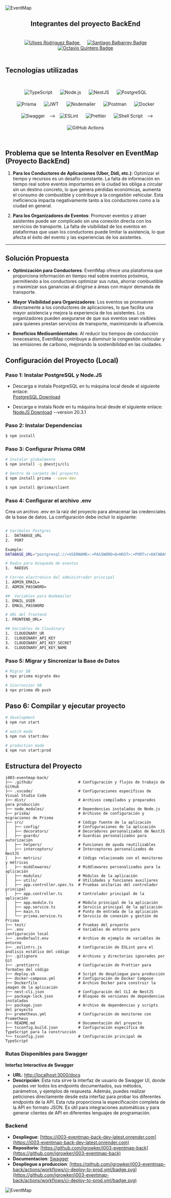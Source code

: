 ![EventMap](https://i.ibb.co/0ZrrLLc/Captura-de-pantalla-2024-10-04-090452.png)


<div style="text-align: center;">
  <h2>Integrantes del proyecto BackEnd</h2>
</div>

<div style="text-align: center; padding: 20px;">
  <a href="https://www.linkedin.com/in/ulises-rodriguez-desarrolloweb-fullstack/" target="_blank" style="margin: 10px;">
    <img src="https://img.shields.io/badge/Ulises Rodriguez%20-stackedit?style=for-the-badge&logo=rocket&logoColor=%23000000&logoSize=auto&color=%235bca1b" alt="Ulises Rodriguez Badge">
  </a>
  <a href="http://linkedin.com/in/santiagobalbarrey" target="_blank" style="margin: 10px;">
    <img src="https://img.shields.io/badge/Santiago Balbarrey%20-stackedit?style=for-the-badge&logo=rocket&logoColor=%23000000&logoSize=auto&color=%235bca1b" alt="Santiago Balbarrey Badge">
  </a>
  <a href="https://github.com/octa-quintero" target="_blank" style="margin: 10px;">
    <img src="https://img.shields.io/badge/Octavio Quintero-stackedit?style=for-the-badge&logo=rocket&logoColor=%23000000&logoSize=auto&color=%235bca1b" alt="Octavio Quintero Badge">
  </a>
</div>

## Tecnologías utilizadas

<div style="text-align: center; padding: 20px;">
  <img src="https://img.shields.io/badge/TypeScript-3178C6?style=for-the-badge&logo=typescript&logoColor=white" alt="TypeScript" style="margin: 10px;">
  <img src="https://img.shields.io/badge/Node.js-339933?style=for-the-badge&logo=nodedotjs&logoColor=white" alt="Node.js" style="margin: 10px;">
  <img src="https://img.shields.io/badge/NestJS-E0234E?style=for-the-badge&logo=nestjs&logoColor=white" alt="NestJS" style="margin: 10px;">
  <img src="https://img.shields.io/badge/PostgreSQL-4169E1?style=for-the-badge&logo=postgresql&logoColor=white" alt="PostgreSQL" style="margin: 10px;">
  <img src="https://img.shields.io/badge/Prisma-2D3748?style=for-the-badge&logo=prisma&logoColor=white" alt="Prisma" style="margin: 10px;">
  <img src="https://img.shields.io/badge/JWT-000000?style=for-the-badge&logo=jsonwebtokens" alt="JWT" style="margin: 10px;">
  <img src="https://img.shields.io/badge/Nodemailer-0072C6?style=for-the-badge&logo=nodemailer&logoColor=white" alt="Nodemailer" style="margin: 10px;">
  <img src="https://img.shields.io/badge/Postman-FF6C37?style=for-the-badge&logo=postman&logoColor=white" alt="Postman" style="margin: 10px;">
  <img src="https://img.shields.io/badge/Docker-2496ED?style=for-the-badge&logo=docker&logoColor=white" alt="Docker" style="margin: 10px;">
  <img src="https://img.shields.io/badge/Swagger-85EA2D?style=for-the-badge&logo=swagger&logoColor=black" alt="Swagger" style="margin: 10px;"> -->
  <img src="https://img.shields.io/badge/ESLint-4B32C3?style=for-the-badge&logo=eslint&logoColor=white" alt="ESLint" style="margin: 10px;">
  <img src="https://img.shields.io/badge/Prettier-F7B93E?style=for-the-badge&logo=prettier&logoColor=black" alt="Prettier" style="margin: 10px;">
  <img src="https://img.shields.io/badge/Shell_Script-121011?style=for-the-badge&logo=gnu-bash&logoColor=white" alt="Shell Script" style="margin: 10px;"> -->
  <img src="https://img.shields.io/badge/GitHub_Actions-2088FF?style=for-the-badge&logo=github-actions&logoColor=white" alt="GitHub Actions" style="margin: 10px;">
</div>



## Problema que se Intenta Resolver en EventMap (Proyecto BackEnd)

1. **Para los Conductores de Aplicaciones (Uber, Didi, etc.)**: Optimizar el tiempo y recursos es un desafío constante. La falta de información en tiempo real sobre eventos importantes en la ciudad les obliga a circular sin un destino concreto, lo que genera pérdidas económicas, aumenta el consumo de combustible y contribuye a la congestión vehicular. Esta ineficiencia impacta negativamente tanto a los conductores como a la ciudad en general.

2. **Para los Organizadores de Eventos**: Promover eventos y atraer asistentes puede ser complicado sin una conexión directa con los servicios de transporte. La falta de visibilidad de los eventos en plataformas que usan los conductores puede limitar la asistencia, lo que afecta el éxito del evento y las experiencias de los asistentes.

---

## Solución Propuesta

- **Optimización para Conductores**: EventMap ofrece una plataforma que proporciona información en tiempo real sobre eventos próximos, permitiendo a los conductores optimizar sus rutas, ahorrar combustible y maximizar sus ganancias al dirigirse a áreas con mayor demanda de transporte.

- **Mayor Visibilidad para Organizadores**: Los eventos se promueven directamente a los conductores de aplicaciones, lo que facilita una mayor asistencia y mejora la experiencia de los asistentes. Los organizadores pueden asegurarse de que sus eventos sean visibles para quienes prestan servicios de transporte, maximizando la afluencia.

- **Beneficios Medioambientales**: Al reducir los tiempos de conducción innecesarios, EventMap contribuye a disminuir la congestión vehicular y las emisiones de carbono, mejorando la sostenibilidad en las ciudades.


## Configuración del Proyecto (Local)

### Paso 1: Instalar PostgreSQL y Node.JS
- Descarga e instala PostgreSQL en tu máquina local desde el siguiente enlace:  
  [PostgreSQL Download](https://www.postgresql.org/download/)

- Descarga e instala Node en tu máquina local desde el siguiente enlace:    
  [NodeJS Download](https://nodejs.org/en) --version 20.3.1


### Paso 2: Instalar Dependencias

```bash
$ npm install
```

### Paso 3: Configurar Prisma ORM
```bash
# Instalar globalmente
$ npm install -g @nestjs/cli
```
```bash
# Dentro de carpeta del proyecto
$ npm install prisma --save-dev

$ npm install @prisma/client
```

### Paso 4: Configurar el archivo .env
Crea un archivo .env en la raíz del proyecto para almacenar las credenciales de la base de datos. La configuración debe incluir lo siguiente:
```bash

# Varibales Postgres
1.  DATABASE_URL
2.  PORT

Example:
DATABASE_URL="postgresql://<USERNAME>:<PASSWORD>@<HOST>:<PORT>/<DATABASE_NAME>?schema=<SCHEMA>"

# Radio para búsqueda de eventos
1.  RADIUS

# Correo electrónico del administrador principal
1. ADMIN_EMAIL=
2. ADMIN_PASSWORD=

##  Variables para Nodemailer
1. EMAIL_USER
2. EMAIL_PASSWORD

# URL del frontend
1. FRONTEND_URL=

## Variables de Cloudinary
1.  CLOUDINARY_UR
2.  CLOUDINARY_API_KEY
3.  CLOUDINARY_API_KEY_SECRET
4.  CLOUDINARY_API_KEY_NAME
```

### Paso 5: Migrar y Sincronizar la Base de Datos
```bash
# Migrar DB
$ npx prisma migrate dev
```

```bash
# Sincronizar DB
$ npx prisma db push
```

## Paso 6: Compilar y ejecutar proyecto

```bash
# development
$ npm run start

# watch mode
$ npm run start:dev

# production mode
$ npm run start:prod
```

## Estructura del Proyecto
```plaintext
i003-eventmap-back/
├── .github/                    # Configuración y flujos de trabajo de GitHub
├── .vscode/                    # Configuraciones específicas de Visual Studio Code
├── dist/                       # Archivos compilados y preparados para producción
├── node_modules/               # Dependencias instaladas de Node.js
├── prisma/                     # Archivos de configuración y migraciones de Prisma
├── src/                        # Código fuente de la aplicación
│   ├── config/                 # Configuraciones de la aplicación
│   ├── decorators/             # Decoradores personalizados de NestJS
│   ├── guards/                 # Guardias personalizados para autorización
│   ├── helpers/                # Funciones de ayuda reutilizables
│   ├── interceptors/           # Interceptores personalizados de NestJS
│   ├── metrics/                # Código relacionado con el monitoreo y métricas
│   ├── middlewares/            # Middlewares personalizados para la aplicación
│   ├── modules/                # Módulos de la aplicación
│   ├── utils/                  # Utilidades y funciones auxiliares
│   ├── app.controller.spec.ts  # Pruebas unitarias del controlador principal
│   ├── app.controller.ts       # Controlador principal de la aplicación
│   ├── app.module.ts           # Módulo principal de la aplicación
│   ├── app.service.ts          # Servicio principal de la aplicación
│   ├── main.ts                 # Punto de entrada de la aplicación
│   └── prisma.service.ts       # Servicio de conexión y gestión de Prisma
├── test/                       # Pruebas del proyecto
├── .env                        # Variables de entorno para configuración local
├── .envDefault.env             # Archivo de ejemplo de variables de entorno
├── .eslintrc.js                # Configuración de ESLint para el análisis estático del código
├── .gitignore                  # Archivos y directorios ignorados por Git
├── .prettierrc                 # Configuración de Prettier para formateo del código
├── deploy.sh                   # Script de despliegue para producción
├── docker-compose.yml          # Configuración de Docker Compose
├── Dockerfile                  # Archivo Docker para construir la imagen de la aplicación
├── nest-cli.json               # Configuración del CLI de NestJS
├── package-lock.json           # Bloqueo de versiones de dependencias instaladas
├── package.json                # Archivo de dependencias y scripts del proyecto
├── prometheus.yml              # Configuración de monitoreo con Prometheus
├── README.md                   # Documentación del proyecto
├── tsconfig.build.json         # Configuración específica de TypeScript para la construcción
└── tsconfig.json               # Configuración principal de TypeScript
```




### Rutas Disponibles para Swagger

**Interfaz Interactiva de Swagger**
   - **URL**: [http://localhost:3000/docs](http://localhost:3000/docs)
   - **Descripción**: Esta ruta sirve la interfaz de usuario de Swagger UI, donde puedes ver todos los endpoints documentados, sus métodos, parámetros, y ejemplos de respuesta. Además, puedes realizar peticiones directamente desde esta interfaz para probar los diferentes endpoints de la API.
   Esta ruta proporciona la especificación completa de la API en formato JSON. Es útil para integraciones automáticas y para generar clientes de API en diferentes lenguajes de programación.

### Backend

- **Despliegue**: [https://i003-eventmap-back-dev-latest.onrender.com](https://i003-eventmap-back-dev-latest.onrender.com)
- **Repositorio**: [https://github.com/igrowker/i003-eventmap-back](https://github.com/igrowker/i003-eventmap-back)
- **Documentacion**: [Swagger](https://i003-eventmap-back-dev-latest.onrender.com/docs)
- **Despliegue a produccion**: [https://github.com/igrowker/i003-eventmap-back/actions/workflows/ci-deploy-to-prod.yml/badge.svg](https://github.com/igrowker/i003-eventmap-back/actions/workflows/ci-deploy-to-prod.yml/badge.svg)


![EventMap](https://i.ibb.co/dtCqRzD/4688bb3888c033b886921ae5c59216b5.png)